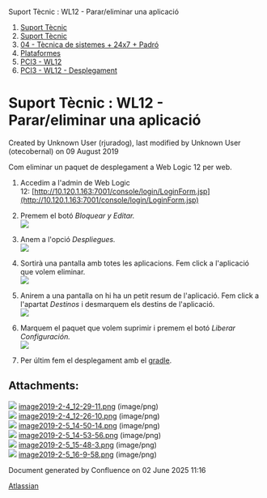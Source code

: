 Suport Tècnic : WL12 - Parar/eliminar una aplicació  

1.  [Suport Tècnic](index.html)
2.  [Suport Tècnic](13893782.html)
3.  [04 - Tècnica de sistemes + 24x7 + Padró](26313202.html)
4.  [Plataformes](Plataformes_41520520.html)
5.  [PCI3 - WL12](PCI3---WL12_41520942.html)
6.  [PCI3 - WL12 - Desplegament](PCI3---WL12---Desplegament_41520944.html)

Suport Tècnic : WL12 - Parar/eliminar una aplicació
===================================================

Created by Unknown User (rjuradog), last modified by Unknown User (otecobernal) on 09 August 2019

Com eliminar un paquet de desplegament a Web Logic 12 per web.

1.  Accedim a l'admin de Web Logic 12: [http://10.120.1.163:7001/console/login/LoginForm.jsp](http://10.120.1.163:7001/console/login/LoginForm.jsp)
2.  Premem el botó _Bloquear y Editar._  
    ![](attachments/26313484/26317768.png)  
      
    
3.  Anem a l'opció _Despliegues._  
    ![](attachments/26313484/26317766.png)
4.  Sortirà una pantalla amb totes les aplicacions. Fem click a l'aplicació que volem eliminar.  
    ![](attachments/26313484/26314004.png)  
      
    
5.  Anirem a una pantalla on hi ha un petit resum de l'aplicació. Fem click a l'apartat _Destinos_ i desmarquem els destins de l'aplicació.  
    ![](attachments/26313484/26314020.png)  
      
    
6.  Marquem el paquet que volem suprimir i premem el botó _Liberar Configuración._  
    ![](attachments/26313484/26314066.png)  
      
    
7.  Per últim fem el desplegament amb el [gradle](https://steps.everis.com/confluence/display/AOC/PCIv3+-+WebLogic12).

  

  

Attachments:
------------

![](images/icons/bullet_blue.gif) [image2019-2-4\_12-29-11.png](attachments/26313484/26317766.png) (image/png)  
![](images/icons/bullet_blue.gif) [image2019-2-4\_12-26-10.png](attachments/26313484/26317768.png) (image/png)  
![](images/icons/bullet_blue.gif) [image2019-2-5\_14-50-14.png](attachments/26313484/26314004.png) (image/png)  
![](images/icons/bullet_blue.gif) [image2019-2-5\_14-53-56.png](attachments/26313484/26314002.png) (image/png)  
![](images/icons/bullet_blue.gif) [image2019-2-5\_15-48-3.png](attachments/26313484/26314020.png) (image/png)  
![](images/icons/bullet_blue.gif) [image2019-2-5\_16-9-58.png](attachments/26313484/26314066.png) (image/png)  

Document generated by Confluence on 02 June 2025 11:16

[Atlassian](http://www.atlassian.com/)